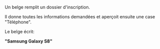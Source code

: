 Un belge remplit un dossier d'inscription.

Il donne toutes les informations demandées et aperçoit ensuite une case "Téléphone".

Le belge écrit:

**"Samsung Galaxy S8"**